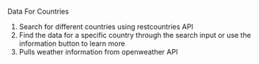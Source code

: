 Data For Countries

1. Search for different countries using restcountries API
2. Find the data for a specific country through the search input or use the information button to learn more
3. Pulls weather information from openweather API 
